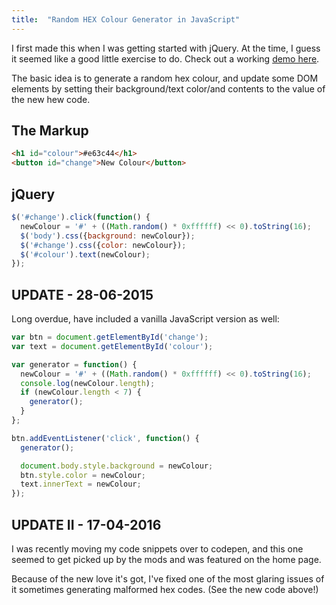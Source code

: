 ```yaml
---
title:  "Random HEX Colour Generator in JavaScript"
---
```


I first made this when I was getting started with jQuery. At the time, I guess it seemed like a good little exercise to do. Check out a working [demo here](http://codepen.io/alexpate/pen/oxddzg).

The basic idea is to generate a random hex colour, and update some DOM elements by setting their background/text color/and contents to the value of the new hew code.

## The Markup

```html
<h1 id="colour">#e63c44</h1>
<button id="change">New Colour</button>
```

## jQuery

```javascript
$('#change').click(function() {
  newColour = '#' + ((Math.random() * 0xffffff) << 0).toString(16);
  $('body').css({background: newColour});
  $('#change').css({color: newColour});
  $('#colour').text(newColour);
});
```

## UPDATE - 28-06-2015

Long overdue, have included a vanilla JavaScript version as well:

```javascript
var btn = document.getElementById('change');
var text = document.getElementById('colour');

var generator = function() {
  newColour = '#' + ((Math.random() * 0xffffff) << 0).toString(16);
  console.log(newColour.length);
  if (newColour.length < 7) {
    generator();
  }
};

btn.addEventListener('click', function() {
  generator();

  document.body.style.background = newColour;
  btn.style.color = newColour;
  text.innerText = newColour;
});
```

## UPDATE II - 17-04-2016

I was recently moving my code snippets over to codepen, and this one seemed to get picked up by the mods and was featured on the home page.

Because of the new love it's got, I've fixed one of the most glaring issues of it sometimes generating malformed hex codes. (See the new code above!)
